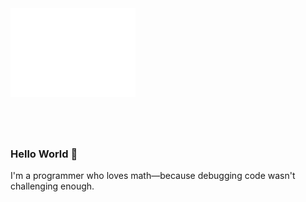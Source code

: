 <div style="position: relative; height: 200px;">
  <img src="images/helloworld.svg" style="position: absolute; width: 200px; height: auto;" alt="" />
  <div style="
    position: absolute;
    top: 50%;
    left: 50%;
    transform: translate(-50%, -50%);
    font-family: Arial, sans-serif;
    font-size: 24px;
    color: white;
    white-space: nowrap;
    overflow: hidden;
    border-right: 2px solid transparent;
    animation: typing 1s steps(10, end) 7.5s forwards, blink-caret 0.5s step-end 7.5s infinite;
    width: 0px;">
    Hello World!
  </div>
</div>

<style>
  @keyframes typing {
    from { width: 0 }
    to { width: 150px }
  }

  @keyframes blink-caret {
    from, to { border-color: transparent }
    50% { border-color: gray; }
  }
</style>

### Hello World 👋

I'm a programmer who loves math—because debugging code wasn't challenging enough.
